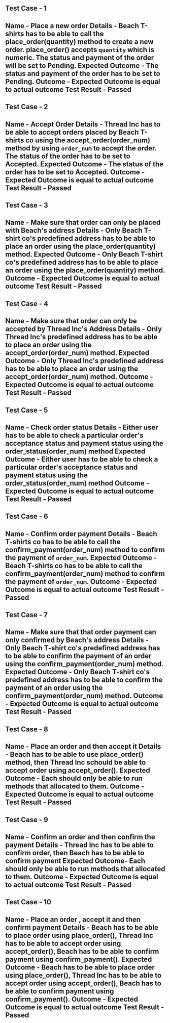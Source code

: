 ## Test Case - 1

**Name** - Place a new order
**Details** - Beach T-shirts has to be able to call the place_order(quantity) method to create a new order. place_order() accepts `quantity` which is numeric. The status and payment of the order will be set to Pending.
**Expected Outcome** - The status and payment of the order has to be set to Pending.
**Outcome** - Expected Outcome is equal to actual outcome
**Test Result** - Passed
---
## Test Case - 2

**Name** - Accept Order
**Details** - Thread Inc has to be able to accept orders placed by Beach T-shirts co using the accept_order(order_num) method by using `order_num` to accept the order. The status of the order has to be set to Accepted.
**Expected Outcome** - The status of the order has to be set to Accepted.
**Outcome** - Expected Outcome is equal to actual outcome
**Test Result** - Passed
---
## Test Case - 3

**Name** - Make sure that order can only be placed with Beach's address
**Details** - Only Beach T-shirt co's predefined address has to be able to place an order using the place_order(quantity) method.
**Expected Outcome** - Only Beach T-shirt co's predefined address has to be able to place an order using the place_order(quantity) method.
**Outcome** - Expected Outcome is equal to actual outcome
**Test Result** - Passed
---
## Test Case - 4

**Name** - Make sure that order can only be accepted by Thread Inc's Address
**Details** - Only Thread Inc's predefined address has to be able to place an order using the accept_order(order_num) method.
**Expected Outcome** - Only Thread Inc's predefined address has to be able to place an order using the accept_order(order_num) method.
**Outcome** - Expected Outcome is equal to actual outcome
**Test Result** - Passed
---
## Test Case - 5

**Name** - Check order status
**Details** - Either user has to be able to check a particular order's acceptance status and payment status using the order_status(order_num) method
**Expected Outcome** - Either user has to be able to check a particular order's acceptance status and payment status using the order_status(order_num) method
**Outcome** - Expected Outcome is equal to actual outcome
**Test Result** - Passed
---
## Test Case - 6

**Name** - Confirm order payment
**Details** - Beach T-shirts co has to be able to call the confirm_payment(order_num) method to confirm the payment of `order_num`.
**Expected Outcome** - Beach T-shirts co has to be able to call the confirm_payment(order_num) method to confirm the payment of `order_num`.
**Outcome** - Expected Outcome is equal to actual outcome
**Test Result** - Passed
---
## Test Case - 7

**Name** - Make sure that that order payment can only confirmed by Beach's address
**Details** - Only Beach T-shirt co's predefined address has to be able to confirm the payment of an order using the confirm_payment(order_num) method.
**Expected Outcome** - Only Beach T-shirt co's predefined address has to be able to confirm the payment of an order using the confirm_payment(order_num) method.
**Outcome** - Expected Outcome is equal to actual outcome
**Test Result** - Passed
---
## Test Case - 8

**Name** - Place an order and then accept it
**Details** - Beach has to be able to use place_order() method, then Thread Inc schould be able to accept order using accept_order().
**Expected Outcome** - Each should only be able to run methods that allocated to them.
**Outcome** - Expected Outcome is equal to actual outcome
**Test Result** - Passed
---
## Test Case - 9

**Name** - Confirm an order and then confirm the payment
**Details** - Thread Inc has to be able to confirm order, then Beach has to be able to confirm payment
**Expected Outcome**- Each should only be able to run methods that allocated to them.
**Outcome** - Expected Outcome is equal to actual outcome
**Test Result** - Passed
---
## Test Case - 10

**Name** - Place an order , accept it and then confirm payment
**Details** - Beach has to be able to place order using place_order(), Thread Inc has to be able to accept order using accept_order(), Beach has to be able to confirm payment using confirm_payment().
**Expected Outcome** - Beach has to be able to place order using place_order(), Thread Inc has to be able to accept order using accept_order(), Beach has to be able to confirm payment using confirm_payment().
**Outcome** - Expected Outcome is equal to actual outcome
**Test Result** - Passed
---